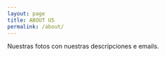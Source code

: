 ```yaml
---
layout: page
title: ABOUT US
permalink: /about/
---
```


Nuestras fotos con nuestras descripciones e emails.
